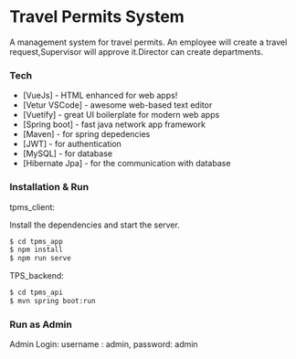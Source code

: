 # Travel Permits System

A management system for travel permits. An employee will create a travel request,Supervisor will approve it.Director can create departments.



### Tech

* [VueJs] - HTML enhanced for web apps!
* [Vetur VSCode] - awesome web-based text editor
* [Vuetify] - great UI boilerplate for modern web apps
* [Spring boot] - fast java network app framework
* [Maven] - for spring depedencies
* [JWT] - for authentication
* [MySQL] - for database
* [Hibernate Jpa] - for the communication with database

### Installation & Run
tpms_client:

Install the dependencies and start the server.

```sh
$ cd tpms_app
$ npm install
$ npm run serve
```

TPS_backend:
```sh
$ cd tpms_api
$ mvn spring boot:run
```
### Run as Admin
Admin Login:
username : admin,
password: admin
